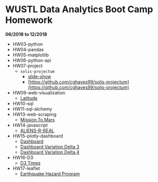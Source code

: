 # WUSTL Data Analytics Boot Camp Homework
**06/2018 to 12/2018**

- HW03-python
- HW04-pandas
- HW05-matplotlib
- HW06-python-api
- HW07-project
  - `solis-projectum`
     - [slide-show](https://slides.com/cghayes99/solis-projectum)
     - [https://github.com/cghayes99/solis-projectum](https://github.com/cghayes99/solis-projectum)
- HW09-web-visualization
  - [Latitude](https://cghayes99.github.io)
- HW10-sql
- HW11-sql-alchemy
- HW13-web-scraping
  - [Mission.To.Mars](https://cghayes99.github.io/Mission.To.Mars/)
- HW14-javascript
  - [ALIENS-R-REAL](https://cghayes99.github.io/ALIENS-R-REAL/)
- HW15-plotly-dashboard
  - [Dashboard](https://cghayes99-belly-button-dashbrd.herokuapp.com/)
  - [Dashboard Variation Delta 3](https://cghayes99-belly-button-dashbrd.herokuapp.com/delta3)
  - [Dashboard Variation Delta 4](https://cghayes99-belly-button-dashbrd.herokuapp.com/delta4)
- HW16-D3
  - [D3 Times](https://cghayes99.github.io/D3-Times/)
- HW17-leaflet
  - [Earthquake Hazard Program](https://cghayes99.github.io/Earthquake-Hazard-Program)
